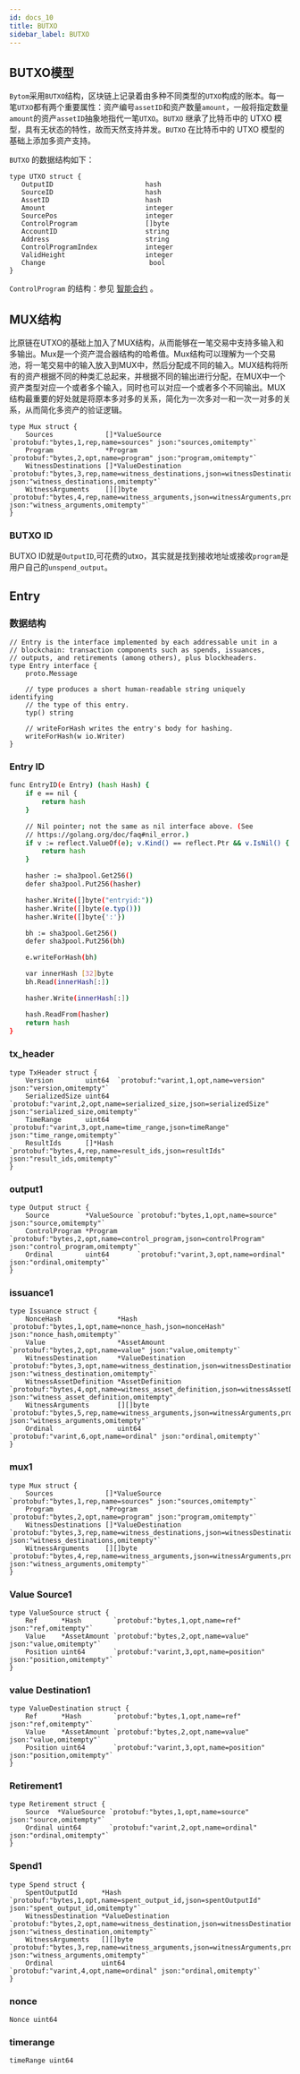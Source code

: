 ```yaml
---
id: docs_10
title: BUTXO
sidebar_label: BUTXO
---
```


## BUTXO模型

`Bytom`采用`BUTXO`结构，区块链上记录着由多种不同类型的`UTXO`构成的账本。每一笔`UTXO`都有两个重要属性：资产编号`assetID`和资产数量`amount`，一般将指定数量`amount`的资产`assetID`抽象地指代一笔`UTXO`。`BUTXO` 继承了比特币中的 UTXO 模型，具有无状态的特性，故而天然支持并发。`BUTXO` 在比特币中的 UTXO 模型的基础上添加多资产支持。

`BUTXO` 的数据结构如下：

    type UTXO struct {
	   OutputID                       hash
	   SourceID                       hash
	   AssetID                        hash
	   Amount                         integer
	   SourcePos                      integer
	   ControlProgram                 []byte
	   AccountID                      string
	   Address                        string
	   ControlProgramIndex            integer
	   ValidHeight                    integer
 	   Change                          bool
    }

`ControlProgram` 的结构：参见 [智能合约](https://bytomfans.github.io/bystack-docs/docs/docs_30) 。

## MUX结构

比原链在UTXO的基础上加入了MUX结构，从而能够在一笔交易中支持多输入和多输出。Mux是一个资产混合器结构的哈希值。Mux结构可以理解为一个交易池，将一笔交易中的输入放入到MUX中，然后分配成不同的输入。MUX结构将所有的资产根据不同的种类汇总起来，并根据不同的输出进行分配，在MUX中一个资产类型对应一个或者多个输入，同时也可以对应一个或者多个不同输出。MUX结构最重要的好处就是将原本多对多的关系，简化为一次多对一和一次一对多的关系，从而简化多资产的验证逻辑。

	type Mux struct {
		Sources             []*ValueSource      `protobuf:"bytes,1,rep,name=sources" json:"sources,omitempty"`
		Program             *Program            `protobuf:"bytes,2,opt,name=program" json:"program,omitempty"`
		WitnessDestinations []*ValueDestination `protobuf:"bytes,3,rep,name=witness_destinations,json=witnessDestinations" json:"witness_destinations,omitempty"`
		WitnessArguments    [][]byte            `protobuf:"bytes,4,rep,name=witness_arguments,json=witnessArguments,proto3" json:"witness_arguments,omitempty"`
	}

### BUTXO ID

BUTXO ID就是`OutputID`,可花费的utxo，其实就是找到接收地址或接收`program`是用户自己的`unspend_output`。

## Entry

### 数据结构

	// Entry is the interface implemented by each addressable unit in a
	// blockchain: transaction components such as spends, issuances,
	// outputs, and retirements (among others), plus blockheaders.
	type Entry interface {
		proto.Message

		// type produces a short human-readable string uniquely identifying
		// the type of this entry.
		typ() string

		// writeForHash writes the entry's body for hashing.
		writeForHash(w io.Writer)
	}


### Entry ID

```bash
func EntryID(e Entry) (hash Hash) {
	if e == nil {
		return hash
	}

	// Nil pointer; not the same as nil interface above. (See
	// https://golang.org/doc/faq#nil_error.)
	if v := reflect.ValueOf(e); v.Kind() == reflect.Ptr && v.IsNil() {
		return hash
	}

	hasher := sha3pool.Get256()
	defer sha3pool.Put256(hasher)

	hasher.Write([]byte("entryid:"))
	hasher.Write([]byte(e.typ()))
	hasher.Write([]byte{':'})

	bh := sha3pool.Get256()
	defer sha3pool.Put256(bh)

	e.writeForHash(bh)

	var innerHash [32]byte
	bh.Read(innerHash[:])

	hasher.Write(innerHash[:])

	hash.ReadFrom(hasher)
	return hash
}
```

### tx_header

	type TxHeader struct {
		Version        uint64  `protobuf:"varint,1,opt,name=version" json:"version,omitempty"`
		SerializedSize uint64  `protobuf:"varint,2,opt,name=serialized_size,json=serializedSize" json:"serialized_size,omitempty"`
		TimeRange      uint64  `protobuf:"varint,3,opt,name=time_range,json=timeRange" json:"time_range,omitempty"`
		ResultIds      []*Hash `protobuf:"bytes,4,rep,name=result_ids,json=resultIds" json:"result_ids,omitempty"`
	}

### output1

	type Output struct {
		Source         *ValueSource `protobuf:"bytes,1,opt,name=source" json:"source,omitempty"`
		ControlProgram *Program     `protobuf:"bytes,2,opt,name=control_program,json=controlProgram" json:"control_program,omitempty"`
		Ordinal        uint64       `protobuf:"varint,3,opt,name=ordinal" json:"ordinal,omitempty"`
	}

### issuance1

	type Issuance struct {
		NonceHash              *Hash             `protobuf:"bytes,1,opt,name=nonce_hash,json=nonceHash" json:"nonce_hash,omitempty"`
		Value                  *AssetAmount      `protobuf:"bytes,2,opt,name=value" json:"value,omitempty"`
		WitnessDestination     *ValueDestination `protobuf:"bytes,3,opt,name=witness_destination,json=witnessDestination" json:"witness_destination,omitempty"`
		WitnessAssetDefinition *AssetDefinition  `protobuf:"bytes,4,opt,name=witness_asset_definition,json=witnessAssetDefinition" json:"witness_asset_definition,omitempty"`
		WitnessArguments       [][]byte          `protobuf:"bytes,5,rep,name=witness_arguments,json=witnessArguments,proto3" json:"witness_arguments,omitempty"`
		Ordinal                uint64            `protobuf:"varint,6,opt,name=ordinal" json:"ordinal,omitempty"`
	}

### mux1

	type Mux struct {
		Sources             []*ValueSource      `protobuf:"bytes,1,rep,name=sources" json:"sources,omitempty"`
		Program             *Program            `protobuf:"bytes,2,opt,name=program" json:"program,omitempty"`
		WitnessDestinations []*ValueDestination `protobuf:"bytes,3,rep,name=witness_destinations,json=witnessDestinations" json:"witness_destinations,omitempty"`
		WitnessArguments    [][]byte            `protobuf:"bytes,4,rep,name=witness_arguments,json=witnessArguments,proto3" json:"witness_arguments,omitempty"`
	}

### Value Source1

	type ValueSource struct {
		Ref      *Hash        `protobuf:"bytes,1,opt,name=ref" json:"ref,omitempty"`
		Value    *AssetAmount `protobuf:"bytes,2,opt,name=value" json:"value,omitempty"`
		Position uint64       `protobuf:"varint,3,opt,name=position" json:"position,omitempty"`
	}

### value Destination1

	type ValueDestination struct {
		Ref      *Hash        `protobuf:"bytes,1,opt,name=ref" json:"ref,omitempty"`
		Value    *AssetAmount `protobuf:"bytes,2,opt,name=value" json:"value,omitempty"`
		Position uint64       `protobuf:"varint,3,opt,name=position" json:"position,omitempty"`
	}

### Retirement1

	type Retirement struct {
		Source  *ValueSource `protobuf:"bytes,1,opt,name=source" json:"source,omitempty"`
		Ordinal uint64       `protobuf:"varint,2,opt,name=ordinal" json:"ordinal,omitempty"`
	}

### Spend1

	type Spend struct {
		SpentOutputId      *Hash             `protobuf:"bytes,1,opt,name=spent_output_id,json=spentOutputId" json:"spent_output_id,omitempty"`
		WitnessDestination *ValueDestination `protobuf:"bytes,2,opt,name=witness_destination,json=witnessDestination" json:"witness_destination,omitempty"`
		WitnessArguments   [][]byte          `protobuf:"bytes,3,rep,name=witness_arguments,json=witnessArguments,proto3" json:"witness_arguments,omitempty"`
		Ordinal            uint64            `protobuf:"varint,4,opt,name=ordinal" json:"ordinal,omitempty"`
	}

### nonce

	Nonce uint64

### timerange

	timeRange uint64
